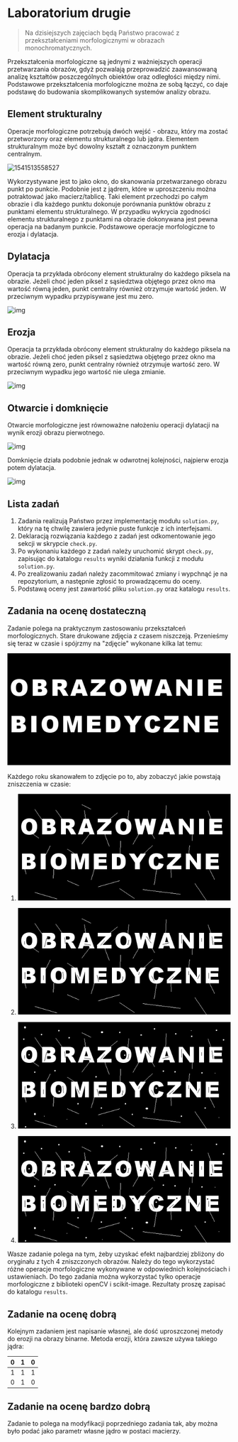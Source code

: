 # Laboratorium drugie

> Na dzisiejszych zajęciach będą Państwo pracować z przekształceniami morfologicznymi w obrazach monochromatycznych. 

Przekształcenia morfologiczne są jednymi z ważniejszych operacji przetwarzania obrazów, gdyż pozwalają przeprowadzić zaawansowaną analizę kształtów poszczególnych obiektów oraz odległości między nimi. Podstawowe przekształcenia morfologiczne można ze sobą łączyć, co daje podstawę do budowania skomplikowanych systemów analizy obrazu.

## Element strukturalny

Operacje morfologiczne potrzebują dwóch wejść - obrazu, który ma zostać przetworzony oraz elementu strukturalnego lub jądra. Elementem strukturalnym może być dowolny kształt z oznaczonym punktem centralnym. 

![1541513558527](C:\Users\abuk9\AppData\Roaming\Typora\typora-user-images\1541513558527.png)

Wykorzystywane jest to jako okno, do skanowania przetwarzanego obrazu punkt po punkcie. Podobnie jest z jądrem, które w uproszczeniu można potraktować jako macierz/tablicę. Taki element przechodzi po całym obrazie i dla każdego punktu dokonuje porównania punktów obrazu z punktami elementu strukturalnego. W przypadku wykrycia zgodności elementu strukturalnego z punktami na obrazie dokonywana jest pewna operacja na badanym punkcie. Podstawowe operacje morfologiczne to erozja i dylatacja. 

## Dylatacja

Operacja ta przykłada obrócony element strukturalny do każdego piksela na obrazie. Jeżeli choć jeden piksel z sąsiedztwa objętego przez okno ma wartość równą jeden, punkt centralny również otrzymuje wartość jeden. W przeciwnym wypadku przypisywane jest mu zero.

![img](https://upload.wikimedia.org/wikipedia/commons/thumb/2/2c/Dylatacja_przyklad.png/799px-Dylatacja_przyklad.png)

## Erozja

Operacja ta przykłada obrócony element strukturalny do każdego piksela na obrazie. Jeżeli choć jeden piksel z sąsiedztwa objętego przez okno ma wartość równą zero, punkt centralny również otrzymuje wartość zero. W przeciwnym wypadku jego wartość nie ulega zmianie.

![img](https://upload.wikimedia.org/wikipedia/commons/thumb/6/6e/Erozja_przyklad2.png/799px-Erozja_przyklad2.png)

## Otwarcie i domknięcie

Otwarcie morfologiczne jest równoważne nałożeniu operacji dylatacji na wynik erozji obrazu pierwotnego. 

![img](https://upload.wikimedia.org/wikipedia/commons/thumb/8/80/Otwarcie_przyklad.png/799px-Otwarcie_przyklad.png)

Domknięcie działa podobnie jednak w odwrotnej kolejności, najpierw erozja potem dylatacja.

![img](https://upload.wikimedia.org/wikipedia/commons/thumb/4/49/Domkniecie_przyklad.png/799px-Domkniecie_przyklad.png)

## Lista zadań

1. Zadania realizują Państwo przez implementację modułu `solution.py`, który na tę chwilę zawiera jedynie puste funkcje z ich interfejsami.
2. Deklaracją rozwiązania każdego z zadań jest odkomentowanie jego sekcji w skrypcie `check.py`.
3. Po wykonaniu każdego z zadań należy uruchomić skrypt `check.py`, zapisując do katalogu `results` wyniki działania funkcji z modułu `solution.py`.
4. Po zrealizowaniu zadań należy zacommitować zmiany i wypchnąć je na repozytorium, a następnie zgłosić to prowadzącemu do oceny.
5. Podstawą oceny jest zawartość pliku `solution.py` oraz katalogu `results`.

## Zadania na ocenę dostateczną

Zadanie polega na praktycznym zastosowaniu przekształceń morfologicznych. Stare drukowane zdjęcia z czasem niszczeją. Przenieśmy się teraz w czasie i spójrzmy na "zdjęcie" wykonane kilka lat temu:

![](.\figures\result.png)

Każdego roku skanowałem to zdjęcie po to, aby zobaczyć jakie powstają zniszczenia w czasie:

1. ![](.\figures\crushed.png)

2. ![](.\figures\crushed2.png)

3. ![](.\figures\crushed3.png)

4. ![](.\figures\crushed4.png)

Wasze zadanie polega na tym, żeby uzyskać efekt najbardziej zbliżony do oryginału z tych 4 zniszczonych obrazów. Należy do tego wykorzystać różne operacje morfologiczne wykonywane w odpowiednich kolejnościach i ustawieniach. Do tego zadania można wykorzystać tylko operacje morfologiczne z biblioteki openCV i scikit-image. Rezultaty proszę zapisać do katalogu `results`.

## Zadanie na ocenę dobrą

Kolejnym zadaniem jest napisanie własnej, ale dość uproszczonej metody do erozji na obrazy binarne. Metoda erozji, która zawsze używa takiego jądra:

|  0   |  1   |  0   |
| :--: | :--: | :--: |
|  1   |  1   |  1   |
|  0   |  1   |  0   |

## Zadanie na ocenę bardzo dobrą

Zadanie to polega na modyfikacji poprzedniego zadania tak, aby można było podać jako parametr własne jądro w postaci macierzy.
